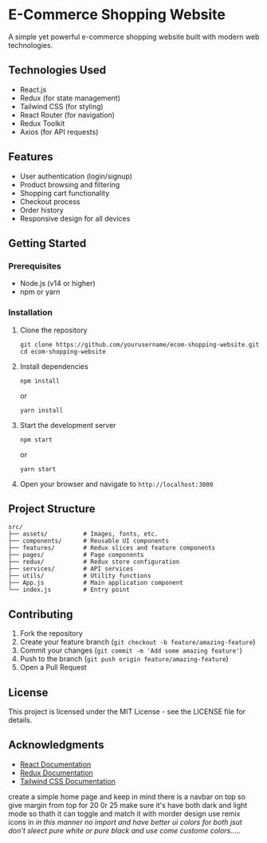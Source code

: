 # E-Commerce Shopping Website

A simple yet powerful e-commerce shopping website built with modern web technologies.

## Technologies Used

- React.js
- Redux (for state management)
- Tailwind CSS (for styling)
- React Router (for navigation)
- Redux Toolkit
- Axios (for API requests)

## Features

- User authentication (login/signup)
- Product browsing and filtering
- Shopping cart functionality
- Checkout process
- Order history
- Responsive design for all devices

## Getting Started

### Prerequisites

- Node.js (v14 or higher)
- npm or yarn

### Installation

1. Clone the repository
   ```
   git clone https://github.com/yourusername/ecom-shopping-website.git
   cd ecom-shopping-website
   ```

2. Install dependencies
   ```
   npm install
   ```
   or
   ```
   yarn install
   ```

3. Start the development server
   ```
   npm start
   ```
   or
   ```
   yarn start
   ```

4. Open your browser and navigate to `http://localhost:3000`

## Project Structure

```
src/
├── assets/          # Images, fonts, etc.
├── components/      # Reusable UI components
├── features/        # Redux slices and feature components
├── pages/           # Page components
├── redux/           # Redux store configuration
├── services/        # API services
├── utils/           # Utility functions
├── App.js           # Main application component
└── index.js         # Entry point
```

## Contributing

1. Fork the repository
2. Create your feature branch (`git checkout -b feature/amazing-feature`)
3. Commit your changes (`git commit -m 'Add some amazing feature'`)
4. Push to the branch (`git push origin feature/amazing-feature`)
5. Open a Pull Request

## License

This project is licensed under the MIT License - see the LICENSE file for details.

## Acknowledgments

- [React Documentation](https://reactjs.org/docs/getting-started.html)
- [Redux Documentation](https://redux.js.org/introduction/getting-started)
- [Tailwind CSS Documentation](https://tailwindcss.com/docs)



create a simple home page and keep in mind there is a navbar on top so give margin from top for 20 0r 25 make sure it's have both dark and light mode so thath it can toggle and match it with morder design use remix icons in <i className="ri-home-line" /> in this manner no import and have better ui colors for both jsut don't sleect pure white or pure black and use come custome colors.....